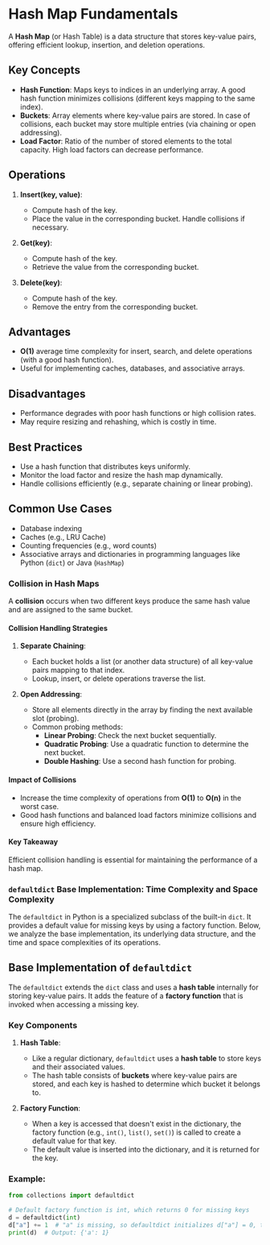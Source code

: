 # Hash Map Fundamentals

A **Hash Map** (or Hash Table) is a data structure that stores key-value pairs, offering efficient lookup, insertion, and deletion operations.

## Key Concepts
- **Hash Function**: Maps keys to indices in an underlying array. A good hash function minimizes collisions (different keys mapping to the same index).
- **Buckets**: Array elements where key-value pairs are stored. In case of collisions, each bucket may store multiple entries (via chaining or open addressing).
- **Load Factor**: Ratio of the number of stored elements to the total capacity. High load factors can decrease performance.

## Operations
1. **Insert(key, value)**:  
   - Compute hash of the key.  
   - Place the value in the corresponding bucket. Handle collisions if necessary.

2. **Get(key)**:  
   - Compute hash of the key.  
   - Retrieve the value from the corresponding bucket.

3. **Delete(key)**:  
   - Compute hash of the key.  
   - Remove the entry from the corresponding bucket.

## Advantages
- **O(1)** average time complexity for insert, search, and delete operations (with a good hash function).
- Useful for implementing caches, databases, and associative arrays.

## Disadvantages
- Performance degrades with poor hash functions or high collision rates.
- May require resizing and rehashing, which is costly in time.

## Best Practices
- Use a hash function that distributes keys uniformly.
- Monitor the load factor and resize the hash map dynamically.
- Handle collisions efficiently (e.g., separate chaining or linear probing).

## Common Use Cases
- Database indexing
- Caches (e.g., LRU Cache)
- Counting frequencies (e.g., word counts)
- Associative arrays and dictionaries in programming languages like Python (`dict`) or Java (`HashMap`)

### Collision in Hash Maps

A **collision** occurs when two different keys produce the same hash value and are assigned to the same bucket.

#### Collision Handling Strategies
1. **Separate Chaining**:  
   - Each bucket holds a list (or another data structure) of all key-value pairs mapping to that index.  
   - Lookup, insert, or delete operations traverse the list.

2. **Open Addressing**:  
   - Store all elements directly in the array by finding the next available slot (probing).  
   - Common probing methods:  
     - **Linear Probing**: Check the next bucket sequentially.  
     - **Quadratic Probing**: Use a quadratic function to determine the next bucket.  
     - **Double Hashing**: Use a second hash function for probing.

#### Impact of Collisions
- Increase the time complexity of operations from **O(1)** to **O(n)** in the worst case.
- Good hash functions and balanced load factors minimize collisions and ensure high efficiency.

#### Key Takeaway
Efficient collision handling is essential for maintaining the performance of a hash map.



### `defaultdict` Base Implementation: Time Complexity and Space Complexity

The `defaultdict` in Python is a specialized subclass of the built-in `dict`. It provides a default value for missing keys by using a factory function. Below, we analyze the base implementation, its underlying data structure, and the time and space complexities of its operations.

## Base Implementation of `defaultdict`
The `defaultdict` extends the `dict` class and uses a **hash table** internally for storing key-value pairs. It adds the feature of a **factory function** that is invoked when accessing a missing key.

### Key Components
1. **Hash Table**:
   - Like a regular dictionary, `defaultdict` uses a **hash table** to store keys and their associated values. 
   - The hash table consists of **buckets** where key-value pairs are stored, and each key is hashed to determine which bucket it belongs to.
   
2. **Factory Function**:
   - When a key is accessed that doesn't exist in the dictionary, the factory function (e.g., `int()`, `list()`, `set()`) is called to create a default value for that key.
   - The default value is inserted into the dictionary, and it is returned for the key.

### Example:
```python
from collections import defaultdict

# Default factory function is int, which returns 0 for missing keys
d = defaultdict(int)
d["a"] += 1  # "a" is missing, so defaultdict initializes d["a"] = 0, then increments it to 1
print(d)  # Output: {'a': 1}
